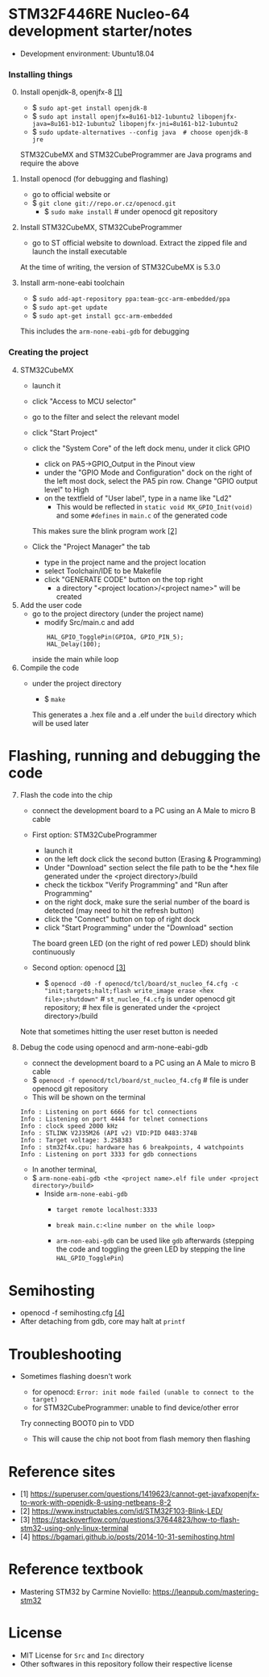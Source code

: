 # STM32F446RE Nucleo-64 development starter/notes

- Development environment: Ubuntu18.04

### Installing things
0. Install openjdk-8, openjfx-8 [[1]](#reference-sites)
    - $ `sudo apt-get install openjdk-8`
    - $ `sudo apt install openjfx=8u161-b12-1ubuntu2 libopenjfx-java=8u161-b12-1ubuntu2 libopenjfx-jni=8u161-b12-1ubuntu2`
    - $ `sudo update-alternatives --config java  # choose openjdk-8 jre`

    STM32CubeMX and STM32CubeProgrammer are Java programs and require the above
1. Install openocd (for debugging and flashing)
    - go to official website or
    - $ `git clone git://repo.or.cz/openocd.git`
        - $ `sudo make install`  # under openocd git repository
2. Install STM32CubeMX, STM32CubeProgrammer
    - go to ST official website to download. Extract the zipped file and launch the install executable

    At the time of writing, the version of STM32CubeMX is 5.3.0
3. Install arm-none-eabi toolchain
    - $ `sudo add-apt-repository ppa:team-gcc-arm-embedded/ppa`
    - $ `sudo apt-get update`
    - $ `sudo apt-get install gcc-arm-embedded`

    This includes the `arm-none-eabi-gdb` for debugging

### Creating the project 
4. STM32CubeMX
    - launch it
    - click "Access to MCU selector"
    - go to the filter and select the relevant model
    - click "Start Project"
    - click the "System Core" of the left dock menu, under it click GPIO
        - click on PA5->GPIO_Output in the Pinout view
        - under the "GPIO Mode and Configuration" dock on the right of the left most dock, select the PA5 pin row. Change "GPIO output level" to High 
        - on the textfield of "User label", type in a name like "Ld2"
            - This would be reflected in `static void MX_GPIO_Init(void)` and some `#defines` in `main.c` of the generated code

        This makes sure the blink program work [[2]](#reference-sites)
    - Click the "Project Manager" the tab
        - type in the project name and the project location
        - select Toolchain/IDE to be Makefile
        - click "GENERATE CODE" button on the top right
            - a directory "\<project location>/\<project name>" will be created
5. Add the user code
    - go to the project directory (under the project name)
        - modify Src/main.c and add 
        ```
            HAL_GPIO_TogglePin(GPIOA, GPIO_PIN_5);
            HAL_Delay(100);
        ```
        inside the main while loop
6. Compile the code
    - under the project directory
        - $ `make`

        This generates a .hex file and a .elf under the `build` directory which will be used later
# Flashing, running and debugging the code
7. Flash the code into the chip
    - connect the development board to a PC using an A Male to micro B cable
    - First option: STM32CubeProgrammer
        - launch it
        - on the left dock click the second button (Erasing & Programming)
        - Under "Download" section select the file path to be the *.hex file generated under the \<project directory>/build
        - check the tickbox "Verify Programming" and "Run after Programming"
        - on the right dock, make sure the serial number of the board is detected (may need to hit the refresh button)
        - click the "Connect" button on top of right dock 
        - click "Start Programming" under the "Download" section

        The board green LED (on the right of red power LED) should blink continuously
    - Second option: openocd [[3]](#reference-sites)
        - $ `openocd -d0 -f openocd/tcl/board/st_nucleo_f4.cfg -c "init;targets;halt;flash write_image erase <hex file>;shutdown"`  # `st_nucleo_f4.cfg` is under openocd git repository; # hex file is generated under the \<project directory>/build

    Note that sometimes hitting the user reset button is needed
        
8. Debug the code using openocd and arm-none-eabi-gdb
    - connect the development board to a PC using an A Male to micro B cable
    - $ `openocd -f openocd/tcl/board/st_nucleo_f4.cfg`  # file is under openocd git repository
    - This will be shown on the terminal
    ```
    Info : Listening on port 6666 for tcl connections
    Info : Listening on port 4444 for telnet connections
    Info : clock speed 2000 kHz
    Info : STLINK V2J35M26 (API v2) VID:PID 0483:374B
    Info : Target voltage: 3.258383
    Info : stm32f4x.cpu: hardware has 6 breakpoints, 4 watchpoints
    Info : Listening on port 3333 for gdb connections
    ```
    - In another terminal,
    - $ `arm-none-eabi-gdb <the <project name>.elf file under <project directory>/build>`
        - Inside `arm-none-eabi-gdb`
            - `target remote localhost:3333`
            - `break main.c:<line number on the while loop>`

            - `arm-non-eabi-gdb` can be used like `gdb` afterwards (stepping the code and toggling the green LED by stepping the line `HAL_GPIO_TogglePin`)

# Semihosting

- openocd -f semihosting.cfg [[4]](#reference-sites)
- After detaching from gdb, core may halt at `printf`

# Troubleshooting

- Sometimes flashing doesn't work
    - for openocd: `Error: init mode failed (unable to connect to the target)`
    - for STM32CubeProgrammer: unable to find device/other error
    
    Try connecting BOOT0 pin to VDD
    - This will cause the chip not boot from flash memory
    then flashing

# Reference sites
- [1] https://superuser.com/questions/1419623/cannot-get-javafxopenjfx-to-work-with-openjdk-8-using-netbeans-8-2
- [2] https://www.instructables.com/id/STM32F103-Blink-LED/
- [3] https://stackoverflow.com/questions/37644823/how-to-flash-stm32-using-only-linux-terminal
- [4] https://bgamari.github.io/posts/2014-10-31-semihosting.html

# Reference textbook
- Mastering STM32 by Carmine Noviello: https://leanpub.com/mastering-stm32


# License
- MIT License for `Src` and `Inc` directory
- Other softwares in this repository follow their respective license
